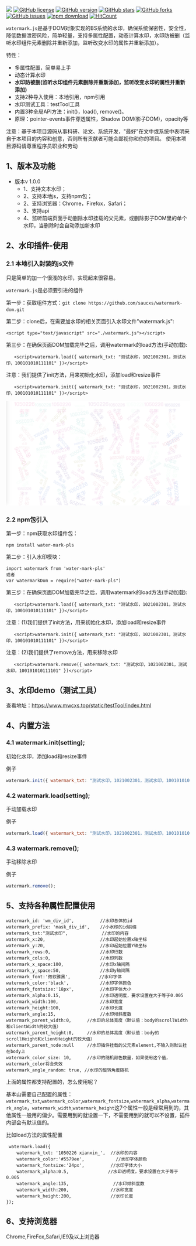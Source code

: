 

[![](https://img.shields.io/badge/Powered%20by-saucxs%20-brightgreen.svg)](https://github.com/saucxs/watermark-dom)
[![GitHub license][license-image]][license-url]
[![GitHub version][version-image]][version-url]
[![GitHub stars][stars-image]][stars-url]
[![GitHub forks][forks-image]][forks-url]
[![GitHub issues][issues-image]][issues-image]
[![npm download][download-image]][download-url]
[![HitCount][hits-image]][hits-url]

[license-image]: https://img.shields.io/github/license/saucxs/watermark-dom.svg
[license-url]: https://github.com/saucxs/watermark-dom/blob/master/LICENSE
[version-image]: https://img.shields.io/github/package-json/v/saucxs/watermark-dom.svg
[version-url]: https://github.com/saucxs/watermark-dom/blob/master/package-json
[stars-image]: https://img.shields.io/github/stars/saucxs/watermark-dom.svg
[stars-url]: https://github.com/saucxs/watermark-dom/stargazers
[forks-image]: https://img.shields.io/github/forks/saucxs/watermark-dom.svg
[forks-url]: https://github.com/saucxs/watermark-dom/network
[issues-image]: https://img.shields.io/github/issues/saucxs/watermark-dom.svg
[issues-url]: https://github.com/saucxs/watermark-dom/issues
[download-image]: https://img.shields.io/npm/dm/watermark-dom.svg
[download-url]: https://npmjs.org/package/watermark-dom
[hits-image]: http://hits.dwyl.io/saucxs/https://githubcom/saucxs/watermark-dom.svg
[hits-url]: http://hits.dwyl.io/saucxs/https://githubcom/saucxs/watermark-dom

`watermark.js`是基于DOM对象实现的BS系统的水印，确保系统保密性，安全性，降低数据泄密风险，简单轻量，支持多属性配置，动态计算水印，水印防被删（监听水印组件元素删除并重新添加，监听改变水印的属性并重新添加）。

特性：

+ 多属性配置，简单易上手
+ 动态计算水印
+ **水印防被删(监听水印组件元素删除并重新添加，监听改变水印的属性并重新添加)**
+ 支持2种导入使用：本地引用，npm引用
+ 水印测试工具：testTool工具
+ 内置3种全局API方法：init()，load(), remove()。
+ 原理：pointer-events事件穿透属性，Shadow DOM(影子DOM)，opacity等

注意：基于本项目源码从事科研、论文、系统开发，"最好"在文中或系统中表明来自于本项目的内容和创意，否则所有贡献者可能会鄙视你和你的项目。 使用本项目源码请尊重程序员职业和劳动

## 1、版本及功能

+ 版本v 1.0.0
  - 1、支持文本水印；
  - 2、支持本地js，支持npm包；
  - 2、支持浏览器：Chrome，Firefox，Safari；
  - 3、支持api
  - 4、监听前端页面手动删除水印挂载的父元素，或删除影子DOM里的单个水印，当删除时会自动添加新水印

## 2、水印插件-使用

### 2.1 本地引入封装的js文件

只是简单的加一个很浅的水印，实现起来很容易。

`watermark.js`是必须要引进的组件

第一步：获取组件方式：`git clone https://github.com/saucxs/watermark-dom.git`

第二步：clone后，在需要加水印的相关页面引入水印文件"watermark.js":

```
<script type="text/javascript" src="./watermark.js"></script>
```

第三步：在确保页面DOM加载完毕之后，调用watermark的load方法(手动加载):

```
   <script>watermark.load({ watermark_txt: "测试水印，1021002301，测试水印，100101010111101" })</script>
```

注意：我们提供了init方法，用来初始化水印，添加load和resize事件

```
   <script>watermark.init({ watermark_txt: "测试水印，1021002301，测试水印，100101010111101" })</script>
```


![image](./examples/image/simple.png)

### 2.2 npm包引入

第一步：npm获取水印组件包：

```
npm install water-mark-pls
```

第二步：引入水印模块：

```
import watermark from 'water-mark-pls'
或者
var watermarkDom = require("water-mark-pls")
```

第三步：在确保页面DOM加载完毕之后，调用watermark的load方法(手动加载):

```
   <script>watermark.load({ watermark_txt: "测试水印，1021002301，测试水印，100101010111101" })</script>
```

注意：(1)我们提供了init方法，用来初始化水印，添加load和resize事件

```
   <script>watermark.init({ watermark_txt: "测试水印，1021002301，测试水印，100101010111101" })</script>
```

注意：(2)我们提供了remove方法，用来移除水印

```
   <script>watermark.remove({ watermark_txt: "测试水印，1021002301，测试水印，100101010111101" })</script>
```

## 3、水印demo（测试工具）

查看地址：https://www.mwcxs.top/static/testTool/index.html


## 4、内置方法

### 4.1 watermark.init(setting);

初始化水印，添加load和resize事件

例子

```js
watermark.init({ watermark_txt: "测试水印，1021002301，测试水印，100101010111101" });
```

### 4.2 watermark.load(setting);

手动加载水印

例子

```js
watermark.load({ watermark_txt: "测试水印，1021002301，测试水印，100101010111101" });
```

### 4.3 watermark.remove();

手动移除水印

例子

```js
watermark.remove();
```

## 5、支持各种属性配置使用

```
watermark_id: 'wm_div_id',          //水印总体的id
watermark_prefix: 'mask_div_id',    //小水印的id前缀
watermark_txt:"测试水印",             //水印的内容
watermark_x:20,                     //水印起始位置x轴坐标
watermark_y:20,                     //水印起始位置Y轴坐标
watermark_rows:0,                   //水印行数
watermark_cols:0,                   //水印列数
watermark_x_space:100,              //水印x轴间隔
watermark_y_space:50,               //水印y轴间隔
watermark_font:'微软雅黑',           //水印字体
watermark_color:'black',            //水印字体颜色
watermark_fontsize:'18px',          //水印字体大小
watermark_alpha:0.15,               //水印透明度，要求设置在大于等于0.005
watermark_width:100,                //水印宽度
watermark_height:100,               //水印长度
watermark_angle:15,                 //水印倾斜度数
watermark_parent_width:0,      //水印的总体宽度（默认值：body的scrollWidth和clientWidth的较大值）
watermark_parent_height:0,     //水印的总体高度（默认值：body的scrollHeight和clientHeight的较大值）
watermark_parent_node:null     //水印插件挂载的父元素element,不输入则默认挂在body上
watermark_color_size: 10,      //水印的随机颜色数量，如果使用这个值，watermark_color将会失效
watermark_angle_random: true, //水印的旋转角度随机
```

上面的属性都支持配置的，怎么使用呢？

基本山需要自己配置的属性：`watermark_txt`,`watermark_color`,`watermark_fontsize`,`watermark_alpha`,`watermark_angle`，`watermark_width`,`watermark_height`这7个属性一般是经常用到的，其他属性一般用的偏少。需要用到的就设置一下，不需要用到的就可以不设置，插件内部会有默认值的。

比如load方法的属性配置

```
 watermark.load({
    watermark_txt: '1050226 xianxin_',  //水印的内容
    watermark_color:'#5579ee',            //水印字体颜色
    watermark_fontsize:'24px',          //水印字体大小
    watermark_alpha:0.5,               //水印透明度，要求设置在大于等于0.005
    watermark_angle:135,                 //水印倾斜度数
    watermark_width:200,                //水印宽度
    watermark_height:200,               //水印长度
});
```

## 6、支持浏览器

Chrome,FireFox,Safari,IE9及以上浏览器